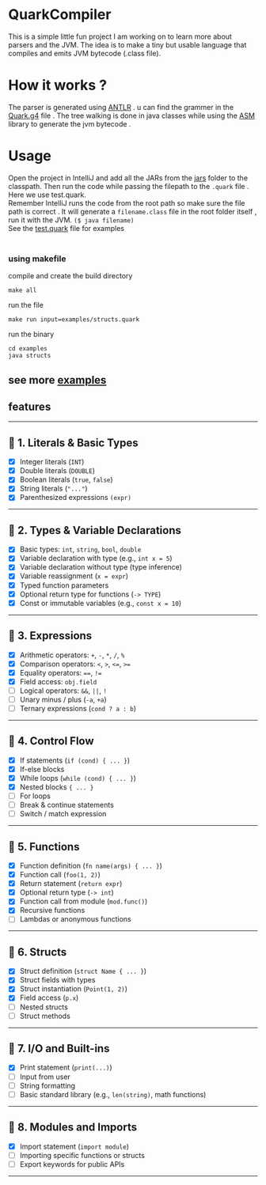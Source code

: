 # QuarkCompiler
This is a simple little fun project I am working on to learn more about parsers and the JVM. The idea is to make a tiny but usable language that compiles and emits JVM bytecode (.class file).

# How it works ?
The parser is generated using  [ANTLR](https://www.antlr.org/) . u can find the grammer in the [Quark.g4](/src/Quark.g4) file . The tree walking is done in java classes while using the [ASM](https://asm.ow2.io/) library to generate the jvm bytecode .

# Usage
Open the project in IntelliJ and add all the JARs from the [jars](jars/) folder to the classpath. Then run the code while passing the filepath to the `.quark` file . Here we use test.quark. 
<br>Remember IntelliJ runs the code from the root path so make sure the file path is correct . It will generate a  `filename.class` file in the root folder itself , run it with the JVM. `($ java filename)` 
<br> See the [test.quark](test.quark) file for examples
### <br> using makefile
compile and create the build directory 
```
make all
```

run the file
```
make run input=examples/structs.quark
```
run the binary
```
cd examples
java structs 
```
## see more [examples](examples/) 

## features 
---

## 🔹 1. Literals & Basic Types

- [x] Integer literals (`INT`)
- [x] Double literals (`DOUBLE`)
- [x] Boolean literals (`true`, `false`)
- [x] String literals (`"..."`)
- [x] Parenthesized expressions `(expr)`

---

## 🔹 2. Types & Variable Declarations

- [x] Basic types: `int`, `string`, `bool`, `double`
- [x] Variable declaration with type (e.g., `int x = 5`)
- [x] Variable declaration without type (type inference)
- [x] Variable reassignment (`x = expr`)
- [x] Typed function parameters
- [x] Optional return type for functions (`-> TYPE`)
- [x] Const or immutable variables (e.g., `const x = 10`)

---

## 🔹 3. Expressions

- [x] Arithmetic operators: `+`, `-`, `*`, `/`, `%`
- [x] Comparison operators: `<`, `>`, `<=`, `>=`
- [x] Equality operators: `==`, `!=`
- [x] Field access: `obj.field`
- [ ] Logical operators: `&&`, `||`, `!`
- [ ] Unary minus / plus (`-a`, `+a`)
- [ ] Ternary expressions (`cond ? a : b`)

---

## 🔹 4. Control Flow

- [x] If statements (`if (cond) { ... }`)
- [x] If-else blocks
- [x] While loops (`while (cond) { ... }`)
- [x] Nested blocks `{ ... }`
- [ ] For loops
- [ ] Break & continue statements
- [ ] Switch / match expression

---

## 🔹 5. Functions

- [x] Function definition (`fn name(args) { ... }`)
- [x] Function call (`foo(1, 2)`)
- [x] Return statement (`return expr`)
- [x] Optional return type (`-> int`)
- [x] Function call from module (`mod.func()`)
- [x] Recursive functions
- [ ] Lambdas or anonymous functions

---

## 🔹 6. Structs

- [x] Struct definition (`struct Name { ... }`)
- [x] Struct fields with types
- [x] Struct instantiation (`Point(1, 2)`)
- [x] Field access (`p.x`)
- [ ] Nested structs
- [ ] Struct methods

---

## 🔹 7. I/O and Built-ins

- [x] Print statement (`print(...)`)
- [ ] Input from user
- [ ] String formatting
- [ ] Basic standard library (e.g., `len(string)`, math functions)

---

## 🔹 8. Modules and Imports

- [x] Import statement (`import module`)
- [ ] Importing specific functions or structs
- [ ] Export keywords for public APIs

---
